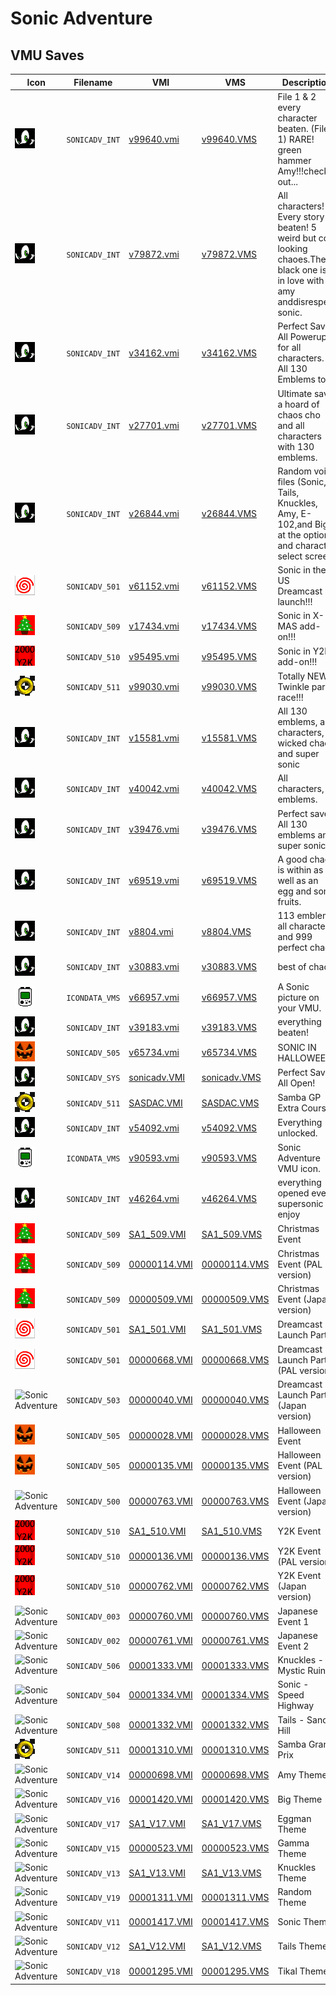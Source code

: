 # Sonic Adventure

## VMU Saves

| Icon | Filename | VMI | VMS | Description |
|------|----------|-----|-----|-------------|
| ![Sonic Adventure](../icons/SONICADV_INT.GIF) | `SONICADV_INT` | [v99640.vmi](v99640.vmi) | [v99640.VMS](v99640.VMS) | File 1 & 2 every character beaten. (File 1)  RARE! green hammer Amy!!!check it out...   |
| ![Sonic Adventure](../icons/SONICADV_INT.GIF) | `SONICADV_INT` | [v79872.vmi](v79872.vmi) | [v79872.VMS](v79872.VMS) | All characters! Every story beaten! 5 weird but cool looking chaoes.The black one is in love with amy anddisrespect sonic.  |
| ![Sonic Adventure](../icons/SONICADV_INT.GIF) | `SONICADV_INT` | [v34162.vmi](v34162.vmi) | [v34162.VMS](v34162.VMS) | Perfect Save! All Powerups, for all characters. All 130 Emblems too!  |
| ![Sonic Adventure](../icons/SONICADV_INT.GIF) | `SONICADV_INT` | [v27701.vmi](v27701.vmi) | [v27701.VMS](v27701.VMS) | Ultimate save a hoard of chaos cho and all characters with 130 emblems.  |
| ![Sonic Adventure](../icons/SONICADV_INT.GIF) | `SONICADV_INT` | [v26844.vmi](v26844.vmi) | [v26844.VMS](v26844.VMS) | Random voice files (Sonic, Tails, Knuckles, Amy, E-102,and Big) at the options and character select screen.  |
| ![Sonic Adventure](../icons/SONICADV_501.GIF) | `SONICADV_501` | [v61152.vmi](v61152.vmi) | [v61152.VMS](v61152.VMS) | Sonic in the US Dreamcast launch!!!  |
| ![Sonic Adventure](../icons/SONICADV_509.GIF) | `SONICADV_509` | [v17434.vmi](v17434.vmi) | [v17434.VMS](v17434.VMS) | Sonic in X-MAS add-on!!!  |
| ![Sonic Adventure](../icons/SONICADV_510.GIF) | `SONICADV_510` | [v95495.vmi](v95495.vmi) | [v95495.VMS](v95495.VMS) | Sonic in Y2K add-on!!!  |
| ![Sonic Adventure](../icons/SONICADV_511.GIF) | `SONICADV_511` | [v99030.vmi](v99030.vmi) | [v99030.VMS](v99030.VMS) | Totally NEW Twinkle park race!!!  |
| ![Sonic Adventure](../icons/SONICADV_INT.GIF) | `SONICADV_INT` | [v15581.vmi](v15581.vmi) | [v15581.VMS](v15581.VMS) | All 130 emblems, all characters, wicked chao and super sonic  |
| ![Sonic Adventure](../icons/SONICADV_INT.GIF) | `SONICADV_INT` | [v40042.vmi](v40042.vmi) | [v40042.VMS](v40042.VMS) | All characters, all emblems.  |
| ![Sonic Adventure](../icons/SONICADV_INT.GIF) | `SONICADV_INT` | [v39476.vmi](v39476.vmi) | [v39476.VMS](v39476.VMS) | Perfect save. All 130 emblems and super sonic.  |
| ![Sonic Adventure](../icons/SONICADV_INT.GIF) | `SONICADV_INT` | [v69519.vmi](v69519.vmi) | [v69519.VMS](v69519.VMS) | A good chao is within as well as an egg and some fruits.  |
| ![Sonic Adventure](../icons/SONICADV_INT.GIF) | `SONICADV_INT` | [v8804.vmi](v8804.vmi) | [v8804.VMS](v8804.VMS) | 113 emblems all characters and 999 perfect chao  |
| ![Sonic Adventure](../icons/SONICADV_INT.GIF) | `SONICADV_INT` | [v30883.vmi](v30883.vmi) | [v30883.VMS](v30883.VMS) | best of chao  |
| ![Sonic Adventure](../icons/ICONDATA_VMS.GIF) | `ICONDATA_VMS` | [v66957.vmi](v66957.vmi) | [v66957.VMS](v66957.VMS) | A Sonic picture on your VMU.  |
| ![Sonic Adventure](../icons/SONICADV_INT.GIF) | `SONICADV_INT` | [v39183.vmi](v39183.vmi) | [v39183.VMS](v39183.VMS) | everything beaten!  |
| ![Sonic Adventure](../icons/SONICADV_505.GIF) | `SONICADV_505` | [v65734.vmi](v65734.vmi) | [v65734.VMS](v65734.VMS) | SONIC IN HALLOWEEN  |
| ![Sonic Adventure](../icons/SONICADV_SYS.GIF) | `SONICADV_SYS` | [sonicadv.VMI](sonicadv.VMI) | [sonicadv.VMS](sonicadv.VMS) | Perfect Save! All Open! |
| ![Sonic Adventure](../icons/SONICADV_511.GIF) | `SONICADV_511` | [SASDAC.VMI](SASDAC.VMI) | [SASDAC.VMS](SASDAC.VMS) | Samba GP Extra Course! |
| ![Sonic Adventure](../icons/SONICADV_INT.GIF) | `SONICADV_INT` | [v54092.vmi](v54092.vmi) | [v54092.VMS](v54092.VMS) | Everything unlocked. |
| ![Sonic Adventure](../icons/ICONDATA_VMS.GIF) | `ICONDATA_VMS` | [v90593.vmi](v90593.vmi) | [v90593.VMS](v90593.VMS) | Sonic Adventure VMU icon. |
| ![Sonic Adventure](../icons/SONICADV_INT.GIF) | `SONICADV_INT` | [v46264.vmi](v46264.vmi) | [v46264.VMS](v46264.VMS) | everything  opened even supersonic   enjoy  |
| ![Sonic Adventure](../icons/SONICADV_509.GIF) | `SONICADV_509` | [SA1_509.VMI](SA1_509.VMI) | [SA1_509.VMS](SA1_509.VMS) | Christmas Event  |
| ![Sonic Adventure](../icons/SONICADV_509.GIF) | `SONICADV_509` | [00000114.VMI](00000114.VMI) | [00000114.VMS](00000114.VMS) | Christmas Event (PAL version)  |
| ![Sonic Adventure](../icons/SONICADV_509.GIF) | `SONICADV_509` | [00000509.VMI](00000509.VMI) | [00000509.VMS](00000509.VMS) | Christmas Event (Japan version) |
| ![Sonic Adventure](../icons/SONICADV_501.GIF) | `SONICADV_501` | [SA1_501.VMI](SA1_501.VMI) | [SA1_501.VMS](SA1_501.VMS) | Dreamcast Launch Party  |
| ![Sonic Adventure](../icons/SONICADV_501.GIF) | `SONICADV_501` | [00000668.VMI](00000668.VMI) | [00000668.VMS](00000668.VMS) | Dreamcast Launch Party (PAL version) |
| ![Sonic Adventure](../icons/SONICADV_503.GIF) | `SONICADV_503` | [00000040.VMI](00000040.VMI) | [00000040.VMS](00000040.VMS) | Dreamcast Launch Party (Japan version) |
| ![Sonic Adventure](../icons/SONICADV_505.GIF) | `SONICADV_505` | [00000028.VMI](00000028.VMI) | [00000028.VMS](00000028.VMS) | Halloween Event  |
| ![Sonic Adventure](../icons/SONICADV_505.GIF) | `SONICADV_505` | [00000135.VMI](00000135.VMI) | [00000135.VMS](00000135.VMS) | Halloween Event (PAL version) |
| ![Sonic Adventure](../icons/SONICADV_500.GIF) | `SONICADV_500` | [00000763.VMI](00000763.VMI) | [00000763.VMS](00000763.VMS) | Halloween Event (Japan version)  |
| ![Sonic Adventure](../icons/SONICADV_510.GIF) | `SONICADV_510` | [SA1_510.VMI](SA1_510.VMI) | [SA1_510.VMS](SA1_510.VMS) | Y2K Event  |
| ![Sonic Adventure](../icons/SONICADV_510.GIF) | `SONICADV_510` | [00000136.VMI](00000136.VMI) | [00000136.VMS](00000136.VMS) | Y2K Event (PAL version) |
| ![Sonic Adventure](../icons/SONICADV_510.GIF) | `SONICADV_510` | [00000762.VMI](00000762.VMI) | [00000762.VMS](00000762.VMS) | Y2K Event (Japan version) |
| ![Sonic Adventure](../icons/SONICADV_003.GIF) | `SONICADV_003` | [00000760.VMI](00000760.VMI) | [00000760.VMS](00000760.VMS) | Japanese Event 1 |
| ![Sonic Adventure](../icons/SONICADV_002.GIF) | `SONICADV_002` | [00000761.VMI](00000761.VMI) | [00000761.VMS](00000761.VMS) | Japanese Event 2 |
| ![Sonic Adventure](../icons/SONICADV_506.GIF) | `SONICADV_506` | [00001333.VMI](00001333.VMI) | [00001333.VMS](00001333.VMS) | Knuckles - Mystic Ruins  |
| ![Sonic Adventure](../icons/SONICADV_504.GIF) | `SONICADV_504` | [00001334.VMI](00001334.VMI) | [00001334.VMS](00001334.VMS) | Sonic - Speed Highway  |
| ![Sonic Adventure](../icons/SONICADV_508.GIF) | `SONICADV_508` | [00001332.VMI](00001332.VMI) | [00001332.VMS](00001332.VMS) | Tails - Sand Hill  |
| ![Sonic Adventure](../icons/SONICADV_511.GIF) | `SONICADV_511` | [00001310.VMI](00001310.VMI) | [00001310.VMS](00001310.VMS) | Samba Grand Prix  |
| ![Sonic Adventure](../icons/SONICADV_V14.GIF) | `SONICADV_V14` | [00000698.VMI](00000698.VMI) | [00000698.VMS](00000698.VMS) | Amy Theme |
| ![Sonic Adventure](../icons/SONICADV_V16.GIF) | `SONICADV_V16` | [00001420.VMI](00001420.VMI) | [00001420.VMS](00001420.VMS) | Big Theme |
| ![Sonic Adventure](../icons/SONICADV_V17.GIF) | `SONICADV_V17` | [SA1_V17.VMI](SA1_V17.VMI) | [SA1_V17.VMS](SA1_V17.VMS) | Eggman Theme |
| ![Sonic Adventure](../icons/SONICADV_V15.GIF) | `SONICADV_V15` | [00000523.VMI](00000523.VMI) | [00000523.VMS](00000523.VMS) | Gamma Theme |
| ![Sonic Adventure](../icons/SONICADV_V13.GIF) | `SONICADV_V13` | [SA1_V13.VMI](SA1_V13.VMI) | [SA1_V13.VMS](SA1_V13.VMS) | Knuckles Theme |
| ![Sonic Adventure](../icons/SONICADV_V19.GIF) | `SONICADV_V19` | [00001311.VMI](00001311.VMI) | [00001311.VMS](00001311.VMS) | Random Theme |
| ![Sonic Adventure](../icons/SONICADV_V11.GIF) | `SONICADV_V11` | [00001417.VMI](00001417.VMI) | [00001417.VMS](00001417.VMS) | Sonic Theme |
| ![Sonic Adventure](../icons/SONICADV_V12.GIF) | `SONICADV_V12` | [SA1_V12.VMI](SA1_V12.VMI) | [SA1_V12.VMS](SA1_V12.VMS) | Tails Theme |
| ![Sonic Adventure](../icons/SONICADV_V18.GIF) | `SONICADV_V18` | [00001295.VMI](00001295.VMI) | [00001295.VMS](00001295.VMS) | Tikal Theme |
